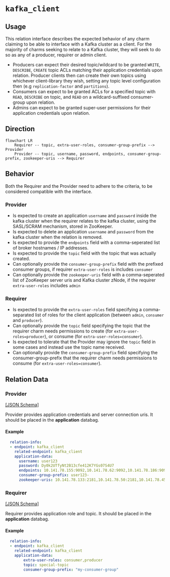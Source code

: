 # `kafka_client`

## Usage

This relation interface describes the expected behavior of any charm claiming to be able to interface with a Kafka cluster as a client. For the majority of charms seeking to relate to a Kafka cluster, they will seek to do so as any of a producer, requirer or admin client.

- Producers can expect their desired topic/wildcard to be granted `WRITE`, `DESCRIBE`, `CREATE` topic ACLs matching their application credentials upon relation. Producer clients then can create their own topics using whichever client-library they wish, setting any topic level configuration then (e.g `replication-factor` and `partitions`).
- Consumers can expect to be granted ACLs for a specified topic with `READ`, `DESCRIBE` on topic, and `READ` on a wildcard-suffixed consumer-group upon relation. 
- Admins can expect to be granted super-user permissions for their application credentials upon relation.

## Direction

```mermaid
flowchart LR
    Requirer -- topic, extra-user-roles, consumer-group-prefix --> Provider
    Provider -- topic, username, password, endpoints, consumer-group-prefix, zookeeper-uris --> Requirer
```

## Behavior

Both the Requirer and the Provider need to adhere to the criteria, to be considered compatible with the interface.

### Provider
- Is expected to create an application `username` and `password` inside the kafka cluster when the requirer relates to the kafka cluster, using the SASL/SCRAM mechanism, stored in ZooKeeper.
- Is expected to delete an application `username` and `password` from the kafka cluster when the relation is removed.
- Is expected to provide the `endpoints` field with a comma-seperated list of broker hostnames / IP addresses.
- Is expected to provide the `topic` field with the topic that was actually created.
- Can optionally provide the `consumer-group-prefix` field with the prefixed consumer groups, if requirer `extra-user-roles` is includes `consumer`
- Can optionally provide the `zookeeper-uris` field with a comma-seperated list of ZooKeeper server uris and Kafka cluster zNode, if the requirer `extra-user-roles` includes `admin`

### Requirer
- Is expected to provide the `extra-user-roles` field specifying a comma-separated list of roles for the client application (between `admin`, `consumer` and `producer`).
- Can optionally provide the `topic` field specifying the topic that the requirer charm needs permissions to create (for `extra-user-roles=producer`), or consume (for `extra-user-roles=consumer`).
- Is expected to tolerate that the Provider may ignore the `topic` field in some cases and instead use the topic name received.
- Can optionally provide the `consumer-group-prefix` field specifying the consumer-group-prefix that the requirer charm needs permissions to consume (for `extra-user-roles=consumer`).

## Relation Data

### Provider

[\[JSON Schema\]](./schemas/provider.json)

Provider provides application credentials and server connection uris. It should be placed in the **application** databag.


#### Example
```yaml
  relation-info:
  - endpoint: kafka_client
    related-endpoint: kafka_client
    application-data:
      username: user123
      password: Dy0k2UTfyNt2B13cfe412K7YGs07S4U7
      endpoints: 10.141.78.155:9092,10.141.78.62:9092,10.141.78.186:9092
      consumer-group-prefix: user123-
      zookeeper-uris: 10.141.78.133:2181,10.141.78.50:2181,10.141.78.45:2181/kafka

```

### Requirer

[\[JSON Schema\]](./schemas/requirer.json)

Requirer provides application role and topic. It should be placed in the **application** databag.

#### Example

```yaml
  relation-info:
  - endpoint: kafka_client
    related-endpoint: kafka_client
    application-data:
        extra-user-roles: consumer,producer
        topic: special-topic
        consumer-group-prefix: "my-consumer-group"
```
